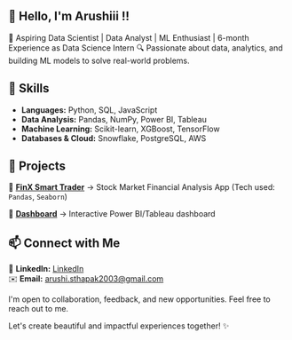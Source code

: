 ## 👋 Hello, I'm Arushiii !!

🎯 Aspiring Data Scientist | Data Analyst | ML Enthusiast | 6-month Experience as Data Science Intern 
🔍 Passionate about data, analytics, and building ML models to solve real-world problems.

## 🚀 Skills  
- **Languages:** Python, SQL, JavaScript  
- **Data Analysis:** Pandas, NumPy, Power BI, Tableau  
- **Machine Learning:** Scikit-learn, XGBoost, TensorFlow  
- **Databases & Cloud:** Snowflake, PostgreSQL, AWS  


## 📌 Projects  
🔹 **[FinX Smart Trader](https://stock-price-valuation-calculator-ekt6bqpvbmtcj3xenfzfvu.streamlit.app/)** → Stock Market Financial Analysis App (Tech used: `Pandas`, `Seaborn`)  

🔹 **[Dashboard](GitHub_Link)** → Interactive Power BI/Tableau dashboard



## 📫 Connect with Me  

💼 **LinkedIn:** [LinkedIn](https://www.linkedin.com/in/arushi-sthapak/)  
✉️ **Email:** arushi.sthapak2003@gmail.com

I'm open to collaboration, feedback, and new opportunities. Feel free to reach out to me.

Let's create beautiful and impactful experiences together! ✨
 


